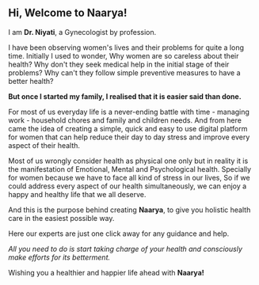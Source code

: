 ## Hi, **Welcome to Naarya!**

I am **Dr. Niyati**, a Gynecologist by profession.

I have been observing women's lives and their problems for quite a long time.
Initially I used to wonder,
Why women are so careless about their health?
Why don't they seek medical help in the initial stage of their problems?
Why can't they follow simple preventive measures to have a better health?

**But once I started my family, I realised that it is easier said than done.**

For most of us everyday life is a never-ending battle with time - managing work - household chores and family and children needs.
And from here came the idea of creating a simple, quick and easy to use digital platform for women that can help reduce their day to day stress and  improve every aspect of their health.

Most of us wrongly consider health as physical one only but in reality it is the manifestation of Emotional, Mental and Psychological health. Specially for women because we have to face all kind of stress in our lives, So if we could address every aspect of our health simultaneously, we can enjoy a happy and healthy life that we all deserve.

And this is the purpose behind creating **Naarya**, to give you holistic health care in the easiest possible way.

Here our experts are just one click away for any guidance and help.

_All you need to do is start taking charge of your health and consciously make efforts for its betterment._

Wishing you a healthier and happier life ahead with **Naarya!**
